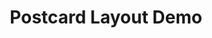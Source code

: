 ---
title: 'Postcard Layout Demo'
bookcase_cover_src: 'cover/catalogue.png'
bookcase_cover_src_dark: 'cover/catalogue_dark.png'
type: 'postcard'
weight: 40
---